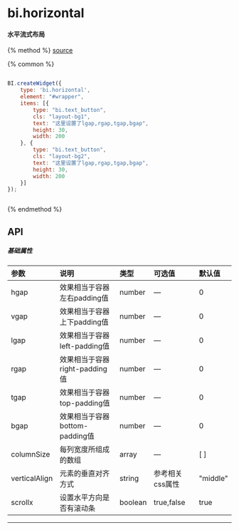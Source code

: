 # bi.horizontal

#### 水平流式布局

{% method %}
[source](https://jsfiddle.net/fineui/oj7y7q3o/)

{% common %}
```javascript

BI.createWidget({
    type: 'bi.horizontal',
    element: "#wrapper",
    items: [{
        type: "bi.text_button",
        cls: "layout-bg1",
        text: "这里设置了lgap,rgap,tgap,bgap",
        height: 30,
        width: 200
    }, {
        type: "bi.text_button",
        cls: "layout-bg2",
        text: "这里设置了lgap,rgap,tgap,bgap",
        height: 30,
        width: 200
    }]
});



```

{% endmethod %}


## API
##### 基础属性

| 参数    | 说明                           | 类型       | 可选值 | 默认值
| :------ |:-------------                  | :-----     | :----|:----
| hgap    | 效果相当于容器左右padding值    |    number  | — |  0  |
| vgap    | 效果相当于容器上下padding值    |    number  | — |  0  |
| lgap    | 效果相当于容器left-padding值   |    number  | — |  0  |
| rgap    | 效果相当于容器right-padding值  |    number  | — |  0  |
| tgap    | 效果相当于容器top-padding值    |    number  | — |  0  |
| bgap    | 效果相当于容器bottom-padding值 |    number  | — |  0  |
| columnSize | 每列宽度所组成的数组     |    array | — | [ ] |
| verticalAlign | 元素的垂直对齐方式     |    string | 参考相关css属性 | "middle" |
| scrollx | 设置水平方向是否有滚动条     |    boolean | true,false | true |

---